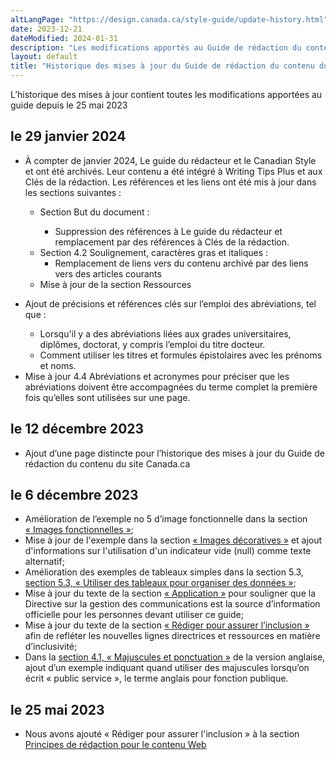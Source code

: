 ```yaml
---
altLangPage: "https://design.canada.ca/style-guide/update-history.html"
date: 2023-12-21
dateModified: 2024-01-31
description: "Les modifications apportés au Guide de rédaction du contenu du site Canada.ca."
layout: default
title: "Historique des mises à jour du Guide de rédaction du contenu du site Canada.ca"
---
```

<p>L’historique des mises à jour contient toutes les modifications apportées au guide depuis le 25 mai 2023</p>
<h2>le 29 janvier 2024</h2>
<ul class="mrgn-tp-lg">
  <li>À compter de janvier 2024, Le guide du rédacteur et  le Canadian Style et ont été archivés. Leur contenu a été intégré à Writing Tips Plus et aux Clés de la rédaction. Les références et les liens ont été mis à jour dans les sections suivantes&nbsp;:</li>
<ul>
  <li>Section But du document&nbsp:</li>
  <ul>
  <li>Suppression des références à Le guide du rédacteur et remplacement par des références à Clés de la rédaction.</li>
</ul>
  <li>Section 4.2 Soulignement, caractères gras et italiques&nbsp: 
    <ul>
      <li>Remplacement de liens vers du contenu archivé par des liens vers des articles courants</li>
    </ul>
  <li>Mise à jour de la section Ressources</li>
</ul>
</ul>
<ul>
    <li> Ajout de précisions et références clés sur l’emploi des abréviations, tel que&nbsp:</li>
    <ul>
      <li>Lorsqu'il y a des abréviations liées aux grades universitaires, diplômes, doctorat, y compris l’emploi du titre docteur.</li>
    <li>Comment utiliser les titres et formules épistolaires  avec les prénoms et noms.</li>
    </ul>
  <li>Mise à jour 4.4 Abréviations et acronymes pour préciser que les abréviations doivent être accompagnées du terme complet la première fois qu’elles sont utilisées sur une page.</li>
  </ul>
<h2>le 12 décembre 2023</h2>
<ul class="mrgn-tp-lg">
  <li>Ajout d’une page distincte pour l’historique des mises à jour du Guide de rédaction du contenu du site Canada.ca</li>
</ul>  
<h2>le 6 décembre 2023</h2>
<ul class="mrgn-tp-lg">
    <li>Amélioration de l’exemple no 5 d’image fonctionnelle dans la section <a href="/guide-redaction/#wp6-1-1">&laquo;&nbsp;Images fonctionnelles&nbsp;&raquo;</a>;</li>
    <li>Mise à jour de l'exemple dans la section <a href="/guide-redaction/#wp6-1-2">&laquo;&nbsp;Images décoratives&nbsp;&raquo;</a> et ajout d'informations sur l'utilisation d'un indicateur vide (null) comme texte alternatif;</li>
    <li>Amélioration des exemples de tableaux simples dans la section 5.3, <a href="/guide-redaction/#wp5-3">section 5.3, &laquo;&nbsp;Utiliser des tableaux pour organiser des données&nbsp;&raquo;</a>;</li>
    <li>Mise à jour du texte de la section <a href="/guide-redaction/#toc3">&laquo;&nbsp;Application&nbsp;&raquo;</a> pour souligner que la Directive sur la gestion des communications est la source d’information officielle pour les personnes devant utiliser ce guide;</li>
    <li>Mise à jour du texte de la section <a href="/guide-redaction/#wp1-2-1b">&laquo;&nbsp;Rédiger pour assurer l’inclusion&nbsp;&raquo;</a> afin de refléter les nouvelles lignes directrices et ressources en matière d’inclusivité;</li>
    <li>Dans la <a href="/guide-redaction/#wp4-1">section 4.1, &laquo;&nbsp;Majuscules et ponctuation&nbsp;&raquo;</a> de la version anglaise, ajout d’un exemple indiquant quand utiliser des majuscules lorsqu’on écrit &laquo;&nbsp;public service&nbsp;&raquo;, le terme anglais pour fonction publique.</li>
</ul>
<h2>le 25 mai 2023</h2>
<ul class="mrgn-tp-lg">
  <li>Nous avons ajouté &laquo;&nbsp;Rédiger pour assurer l'inclusion&nbsp;&raquo; à la section <a href="/guide-redaction/#toc5">Principes de rédaction pour le contenu Web</a></li>
</ul>

